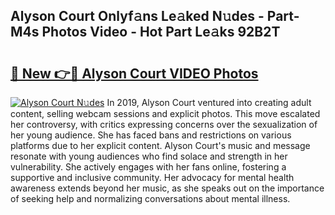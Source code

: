 ## Alyson Court Onlyf𝚊ns Le𝚊ked N𝚞des - Part-M4s Photos Video - Hot Part Le𝚊ks 92B2T

# <h2><a href="http://ac25348.deff.icu/?id=Alyson+Court">🔗 New 👉🔴 Alyson Court VIDEO Photos</a></h2>

[![Alyson Court N𝚞des](https://i.imgur.com/rIISA9y.gif)](http://ac25348.deff.icu/?id=Alyson+Court)
In 2019, Alyson Court ventured into creating adult content, selling webcam sessions and explicit photos. This move escalated her controversy, with critics expressing concerns over the sexualization of her young audience. She has faced bans and restrictions on various platforms due to her explicit content. Alyson Court's music and message resonate with young audiences who find solace and strength in her vulnerability. She actively engages with her fans online, fostering a supportive and inclusive community. Her advocacy for mental health awareness extends beyond her music, as she speaks out on the importance of seeking help and normalizing conversations about mental illness.
